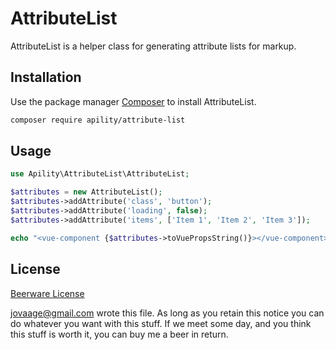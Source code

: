# AttributeList

AttributeList is a helper class for generating attribute lists for markup.

## Installation

Use the package manager [Composer](https://getcomposer.org/) to install AttributeList.

```bash
composer require apility/attribute-list
```

## Usage

```php
use Apility\AttributeList\AttributeList;

$attributes = new AttributeList();
$attributes->addAttribute('class', 'button');
$attributes->addAttribute('loading', false);
$attributes->addAttribute('items', ['Item 1', 'Item 2', 'Item 3']);

echo "<vue-component {$attributes->toVuePropsString()}></vue-component>";
```

## License
[Beerware License](https://spdx.org/licenses/Beerware) 

<jovaage@gmail.com> wrote this file. As long as you retain this notice you can do whatever you want with this stuff. If we meet some day, and you think this stuff is worth it, you can buy me a beer in return.
